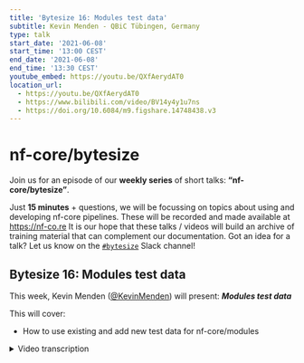 ```yaml
---
title: 'Bytesize 16: Modules test data'
subtitle: Kevin Menden - QBiC Tübingen, Germany
type: talk
start_date: '2021-06-08'
start_time: '13:00 CEST'
end_date: '2021-06-08'
end_time: '13:30 CEST'
youtube_embed: https://youtu.be/QXfAerydAT0
location_url:
  - https://youtu.be/QXfAerydAT0
  - https://www.bilibili.com/video/BV14y4y1u7ns
  - https://doi.org/10.6084/m9.figshare.14748438.v3
---
```


# nf-core/bytesize

Join us for an episode of our **weekly series** of short talks: **“nf-core/bytesize”**.

Just **15 minutes** + questions, we will be focussing on topics about using and developing nf-core pipelines.
These will be recorded and made available at <https://nf-co.re>
It is our hope that these talks / videos will build an archive of training material that can complement our documentation. Got an idea for a talk? Let us know on the [`#bytesize`](https://nfcore.slack.com/channels/bytesize) Slack channel!

## Bytesize 16: Modules test data

This week, Kevin Menden ([@KevinMenden](http://github.com/KevinMenden/)) will present: _**Modules test data**_

This will cover:

- How to use existing and add new test data for nf-core/modules

<details markdown="1"><summary>Video transcription</summary>
**Note: The content has been edited to make it reader-friendly**

[0:53](https://youtu.be/QXfAerydAT0?list=PL3xpfTVZLcNiSvvPWORbO32S1WDJqKp1e&t=53) Thanks for the introduction. Today we will talk about nf-core/modules and test data for these. Specifically, I will be talking about how to use the test data that we have, to create tests for your modules. I will also cover what to do if you don’t find the data you need for the specific module that you want to add to the nf-core/modules repository.

[1:24](https://youtu.be/QXfAerydAT0?list=PL3xpfTVZLcNiSvvPWORbO32S1WDJqKp1e&t=83) So I would like to start with a quick recap about tests for nf-core modules that have been covered in previous bytesize talks ([Bytesize#5](https://nf-co.re/events/2021/bytesize-5-dsl2-module-development),[Bytesize#6](https://nf-co.re/events/2021/bytesize-6-dsl2-using-modules-pipelines)).

[1:26](https://youtu.be/QXfAerydAT0?list=PL3xpfTVZLcNiSvvPWORbO32S1WDJqKp1e&t=86) ..and there’s also a lot of documentation online. So be sure to check those out. But as a reminder, for every module we have on the nf-core/modules repository, we have unit tests for Docker, Singularity, and Conda. These tests consist of several little scripts. The main script for the test code is located in `modules/tests/software/fastqc/main.nf`. There is a separate directory for every module, and there is a `main.nf` file that contains the main code. There’s also a `test.yml` file, which we will look at in a second. Then there is the `pytest_software.yml` in the tests config directory (`modules/tests/config/pytest_software.yml`). This file contains short entries for every module, so you need to ensure that your tests are in this file so that the tests are executed by GitHub actions.

[2:36](https://youtu.be/QXfAerydAT0?list=PL3xpfTVZLcNiSvvPWORbO32S1WDJqKp1e&t=157) Let’s now have a look at one of those main.nf files. So this is one from the `fastqc` module as an example. As you see, it’s a simple file, you include the module `FASTQC` from the software directory, and then define a quick workflow where you basically do two things, the first of which is to define some input data, which is what we will be talking about today. So you see here, you define a file, then link to the test data parameter. Then there are a couple of keys to define the test file that we will look at in a bit. Then you just run the module on this input data and get an output. That’s the test.

[3:25](https://youtu.be/QXfAerydAT0?list=PL3xpfTVZLcNiSvvPWORbO32S1WDJqKp1e&t=205) The next thing that comes with this is the `test.yml` file, where you define some information about the test. In this case, the name of the test is `fastqc single-end` i.e. fastqc for single-end data. Then you define the commands for the test, and a tag for the test, which is used to run the rest by GitHub actions. Then also importantly, we have the output files defined. In this case, the module produces both a .html file and a .zip file as outputs, and usually there are also md5 sums in here so that we can see that the output of the module is the same. That’s not the case here, but it doesn’t matter.

[4:14](https://youtu.be/QXfAerydAT0?list=PL3xpfTVZLcNiSvvPWORbO32S1WDJqKp1e&t=254) So those were the files that made up the tests. Now, you might wonder how you actually know these dictionary keys I showed you earlier. To define the file that we’d like to use for testing, we have this command file which is a Nextflow command to define a file. Then we have the test data parameter, which is basically a dictionary. Within that, we look for the `test_1_fastqc_gz` entry using the `sarscov2` and `illumina` keys. If you’re wondering where to get these keys from..

[4:54](https://youtu.be/QXfAerydAT0?list=PL3xpfTVZLcNiSvvPWORbO32S1WDJqKp1e&t=294).. For this the most important file is the `test_data.config` file, which is stored in `modules/tests/config/test_data.config directory`. So this file is used to define all these different test data files that are available. It has a link to the test data directory, which is the nf-core test dataset repository, and specifically the modules branch of this repository where we store all the test data. There are links to specific files in this directory, and these links are again linked in this dictionary. This is just a small example of this whole test data parameter dictionary. The reason we do it like this is so that we are able to change these links at some point without changing the code in the `test_main.nf` files of the modules because you will only have these keys here and these entries are defined in your script, so you don’t really need to care about what’s happening on this side of the code. So this is where I can look for the keys and the data I need in the file.

[6:12](https://youtu.be/QXfAerydAT0?list=PL3xpfTVZLcNiSvvPWORbO32S1WDJqKp1e&t=372) So where can we get this data from? For this you need to look within the `modules` branch of the `nf-core/test-datasets` repository (<https://github.com/nf-core/test-datasets/tree/modules>). This repository is where we store all the datasets that we use for testing. There’s a `README` file, where we try to explain these different test datasets. Please make sure to take a look at that. Then also go through the repository and go through the datasets you need, to ensure that they are the correct ones.

[6:52](https://youtu.be/QXfAerydAT0?list=PL3xpfTVZLcNiSvvPWORbO32S1WDJqKp1e&t=412) We currently have mainly two genomes available, one is the sarscov2 and the other is a subset of the human chromosome 22. The reason for this is that sarscov2 is really small, so we can really use the whole genome, and use all kinds of files for this genome without having large datasets. This is important for two reasons, first, we want to have small datasets to test, so that the test repository does not explode and the tests are also smaller for small datasets. For the human genome subset of chromosome 22, we again have a small dataset. Currently we only have genomics data available on the test dataset repository, and we also have some non-standard genomics data for specific tools that have been added by users.

[7:54](https://youtu.be/QXfAerydAT0?list=PL3xpfTVZLcNiSvvPWORbO32S1WDJqKp1e&t=474) So how do you use that data when you write a test? The first thing you need to do is to identify the file you would need. To do that, as I previously mentioned, you need to visit the test dataset repository (go through the README) and take a look if the file is available, double-check where the file is located, and finally use that information to look for corresponding keys in the `test_data.config` file. You can use those keys to link the file in your test code. At that point, you should really be able to just run your test and finish your test code. That’s it then!

[8:32](https://youtu.be/QXfAerydAT0?list=PL3xpfTVZLcNiSvvPWORbO32S1WDJqKp1e&t=512) Unless of course you can’t find the data that’s necessary for your modules. So of course we don’t have all kinds of datasets online and there are all kinds of bioinformatics tools available. Some of them may need specific data to run the modules. So it’s quite possible that you will find that the data you want is not available. This isn’t a problem, you can just upload the data yourself (this will also be helpful for us!).

[8:57](https://youtu.be/QXfAerydAT0?list=PL3xpfTVZLcNiSvvPWORbO32S1WDJqKp1e&t=537) So first, it is important to read the instructions (in the `README` in the test dataset repository). We have a few lines about how to add new test data. Make sure to check this out and then think about a suitable minimal test dataset. The optimal thing here would be if you could find something that went with sarscov2 because that’s currently our favourite genome because it is small and there’s a lot of data available. So hopefully you can use this because then everything stays small and we don’t need to add a new genome. Then once you identify something, it is best to ask for opinions to check if it's suitable for the test dataset repository in the `#modules` channel on Slack. Once you’ve established that it’s OK, you can create a pull request to the `modules` branch of the test dataset repository and ask for reviews `#modules` so that you can eventually have your pull request merged. Once that’s done and your data is available, you need to add an entry to the `test_data.config` file in the `modules` repository. That’s again a separate pull request to have an entry merge, but it shouldn’t be a problem.

[10:18](https://youtu.be/QXfAerydAT0?list=PL3xpfTVZLcNiSvvPWORbO32S1WDJqKp1e&t=618) Once that’s done, you can use your data just like any other test data that is available.

[10:26](https://youtu.be/QXfAerydAT0?list=PL3xpfTVZLcNiSvvPWORbO32S1WDJqKp1e&t=626) So now for some guidelines for new data because we want to keep all the data in this test dataset repository somewhat similar and small. First, the data should be as small as possible, but of course big enough so that there is some output, yet the output does not need to be meaningful. Then, try and use existing genomes when possible, and if you add new data, try and adapt them to these genomes. So for example, if you would like to add human data, you need to ensure that it is compatible with the region of chromosome 22 that’s already there. Finally, if it isn’t possible to use the two existing genomes, we can have a discussion on Slack and add a new genome if necessary. We also like standardised names on the test dataset repository, the goal is to have the files similar across the different genomes, so that we could theoretically just swap the genomes and the test names would stay the same.

[12:06](https://youtu.be/QXfAerydAT0?list=PL3xpfTVZLcNiSvvPWORbO32S1WDJqKp1e&t=726) Adding test data can be a bit of work because it involves first looking for the data, or needing to produce it, cut out certain regions that fit the human genome, and verify that it is the human genome. So it can be a bit time-consuming. It is however worth it because it would not only help get your module on the nf-core/modules repository, but it would also be useful for other modules in the future. That also makes it really useful for the community as a whole. We envision that this might also be beneficial for other communities as well since we hope to merge different test dataset repositories with those from other initiatives.

[13:25](https://youtu.be/QXfAerydAT0?list=PL3xpfTVZLcNiSvvPWORbO32S1WDJqKp1e&t=805) So that was it from me. If you have any questions, please feel free to reach out to me on [`#bytesize`](https://nfcore.slack.com/channels/bytesize).

</details>
